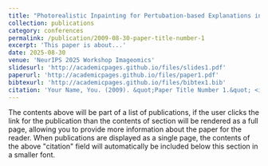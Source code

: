 ```yaml
---
title: "Photorealistic Inpainting for Pertubation-based Explanations in Ecological Monitoring"
collection: publications
category: conferences
permalink: /publication/2009-08-30-paper-title-number-1
excerpt: 'This paper is about...'
date: 2025-08-30
venue: 'NeurIPS 2025 Workshop Imageomics'
slidesurl: 'http://academicpages.github.io/files/slides1.pdf'
paperurl: 'http://academicpages.github.io/files/paper1.pdf'
bibtexurl: 'http://academicpages.github.io/files/bibtex1.bib'
citation: 'Your Name, You. (2009). &quot;Paper Title Number 1.&quot; <i>Journal 1</i>. 1(1).'
---
```

The contents above will be part of a list of publications, if the user clicks the link for the publication than the contents of section will be rendered as a full page, allowing you to provide more information about the paper for the reader. When publications are displayed as a single page, the contents of the above "citation" field will automatically be included below this section in a smaller font.
